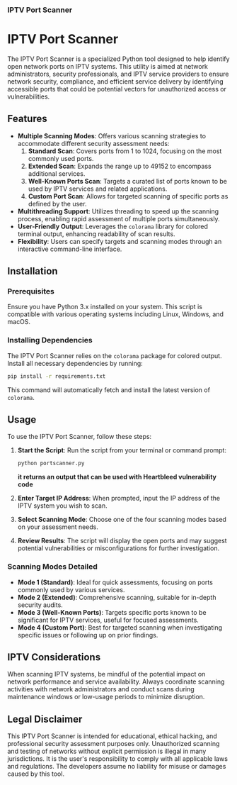 ### IPTV Port Scanner

# IPTV Port Scanner

The IPTV Port Scanner is a specialized Python tool designed to help identify open network ports on IPTV systems. This utility is aimed at network administrators, security professionals, and IPTV service providers to ensure network security, compliance, and efficient service delivery by identifying accessible ports that could be potential vectors for unauthorized access or vulnerabilities.

## Features

- **Multiple Scanning Modes**: Offers various scanning strategies to accommodate different security assessment needs:
  1. **Standard Scan**: Covers ports from 1 to 1024, focusing on the most commonly used ports.
  2. **Extended Scan**: Expands the range up to 49152 to encompass additional services.
  3. **Well-Known Ports Scan**: Targets a curated list of ports known to be used by IPTV services and related applications.
  4. **Custom Port Scan**: Allows for targeted scanning of specific ports as defined by the user.
- **Multithreading Support**: Utilizes threading to speed up the scanning process, enabling rapid assessment of multiple ports simultaneously.
- **User-Friendly Output**: Leverages the `colorama` library for colored terminal output, enhancing readability of scan results.
- **Flexibility**: Users can specify targets and scanning modes through an interactive command-line interface.

## Installation

### Prerequisites

Ensure you have Python 3.x installed on your system. This script is compatible with various operating systems including Linux, Windows, and macOS.

### Installing Dependencies

The IPTV Port Scanner relies on the `colorama` package for colored output. Install all necessary dependencies by running:

```bash
pip install -r requirements.txt
```

This command will automatically fetch and install the latest version of `colorama`.

## Usage

To use the IPTV Port Scanner, follow these steps:

1. **Start the Script**: Run the script from your terminal or command prompt:

   ```bash
   python portscanner.py
   ```
   **it returns an output that can be used with Heartbleed vulnerability code**

2. **Enter Target IP Address**: When prompted, input the IP address of the IPTV system you wish to scan.

3. **Select Scanning Mode**: Choose one of the four scanning modes based on your assessment needs.

4. **Review Results**: The script will display the open ports and may suggest potential vulnerabilities or misconfigurations for further investigation.

### Scanning Modes Detailed

- **Mode 1 (Standard)**: Ideal for quick assessments, focusing on ports commonly used by various services.
- **Mode 2 (Extended)**: Comprehensive scanning, suitable for in-depth security audits.
- **Mode 3 (Well-Known Ports)**: Targets specific ports known to be significant for IPTV services, useful for focused assessments.
- **Mode 4 (Custom Port)**: Best for targeted scanning when investigating specific issues or following up on prior findings.

## IPTV Considerations

When scanning IPTV systems, be mindful of the potential impact on network performance and service availability. Always coordinate scanning activities with network administrators and conduct scans during maintenance windows or low-usage periods to minimize disruption.

## Legal Disclaimer

This IPTV Port Scanner is intended for educational, ethical hacking, and professional security assessment purposes only. Unauthorized scanning and testing of networks without explicit permission is illegal in many jurisdictions. It is the user's responsibility to comply with all applicable laws and regulations. The developers assume no liability for misuse or damages caused by this tool.
